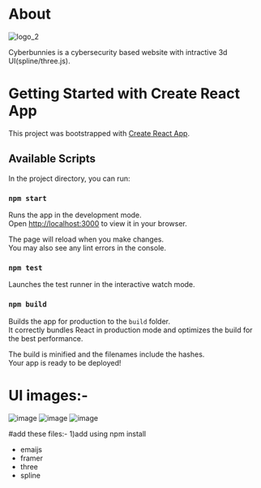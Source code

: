# About
![logo_2](https://github.com/rashi12122001/Cyberbunnies/assets/74211043/ec134f9c-4d8f-43db-b6b0-9e18e83f0469)

Cyberbunnies is a cybersecurity based website with intractive 3d UI(spline/three.js).
# Getting Started with Create React App

This project was bootstrapped with [Create React App](https://github.com/facebook/create-react-app).

## Available Scripts

In the project directory, you can run:

### `npm start`

Runs the app in the development mode.\
Open [http://localhost:3000](http://localhost:3000) to view it in your browser.

The page will reload when you make changes.\
You may also see any lint errors in the console.

### `npm test`

Launches the test runner in the interactive watch mode.

### `npm build`

Builds the app for production to the `build` folder.\
It correctly bundles React in production mode and optimizes the build for the best performance.

The build is minified and the filenames include the hashes.\
Your app is ready to be deployed!

# UI images:-
![image](https://github.com/rashi12122001/Cyberbunnies/assets/74211043/8f69c23a-dbf0-4f5a-8786-b78426102823)
![image](https://github.com/rashi12122001/Cyberbunnies/assets/74211043/ddde7b49-362b-474b-94f2-a2fd6c8d98bf)
![image](https://github.com/rashi12122001/Cyberbunnies/assets/74211043/ec053b5d-bd05-4085-ae13-603c3b2dcb21)

#add these files:-
1)add using npm install
* emaijs
* framer
* three
* spline
